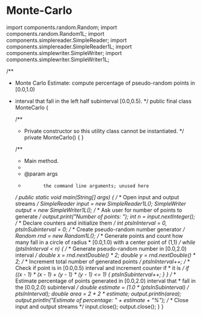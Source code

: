 Monte-Carlo
===========
import components.random.Random;
import components.random.Random1L;
import components.simplereader.SimpleReader;
import components.simplereader.SimpleReader1L;
import components.simplewriter.SimpleWriter;
import components.simplewriter.SimpleWriter1L;

/**
 * Monte Carlo Estimate: compute percentage of pseudo-random points in [0.0,1.0)
 * interval that fall in the left half subinterval [0.0,0.5).
 */
public final class MonteCarlo {

    /**
     * Private constructor so this utility class cannot be instantiated.
     */
    private MonteCarlo() {
    }

    /**
     * Main method.
     * 
     * @param args
     *            the command line arguments; unused here
     */
    public static void main(String[] args) {
        /*
         * Open input and output streams
         */
        SimpleReader input = new SimpleReader1L();
        SimpleWriter output = new SimpleWriter1L();
        /*
         * Ask user for number of points to generate
         */
        output.print("Number of points: ");
        int n = input.nextInteger();
        /*
         * Declare counters and initialize them
         */
        int ptsInInterval = 0, ptsInSubinterval = 0;
        /*
         * Create pseudo-random number generator
         */
        Random rnd = new Random1L();
        /*
         * Generate points and count how many fall in a circle of radius
         * [0.0,1.0) with a center point of (1,1)
         */
        while (ptsInInterval < n) {
            /*
             * Generate pseudo-random number in [0.0,2.0) interval
             */
            double x = rnd.nextDouble() * 2;
            double y = rnd.nextDouble() * 2;
            /*
             * Increment total number of generated points
             */
            ptsInInterval++;
            /*
             * Check if point is in [0.0,0.5) interval and increment counter if
             * it is
             */
            if ((x - 1) * (x - 1) + (y - 1) * (y - 1) <= 1) {
                ptsInSubinterval++;
            }
        }
        /*
         * Estimate percentage of points generated in [0.0,2.0) interval that
         * fall in the [0.0,2.0) subinterval
         */
        double estimate = (1.0 * (ptsInSubinterval) / ptsInInterval);
        double area = 2 * 2 * estimate;
        output.println(area);
        output.println("Estimate of percentage: " + estimate + "%");
        /*
         * Close input and output streams
         */
        input.close();
        output.close();
    }
}
